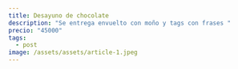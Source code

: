 ```yaml
---
title: Desayuno de chocolate
description: "Se entrega envuelto con moño y tags con frases "
precio: "45000"
tags:
  - post
image: /assets/assets/article-1.jpeg
---
```

